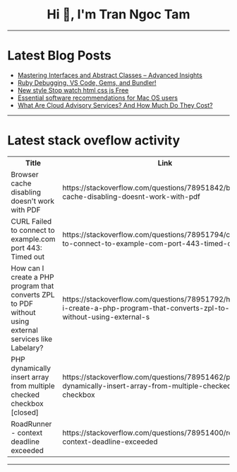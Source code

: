 <h1 align="center">Hi 👋, I'm Tran Ngoc Tam</h1>

---

# Latest Blog Posts 
<!-- BLOG-POST-LIST:START -->
- [Mastering Interfaces and Abstract Classes – Advanced Insights](https://dev.to/be11amer/mastering-interfaces-and-abstract-classes-advanced-insights-2pib)
- [Ruby Debugging, VS Code, Gems, and Bundler!](https://dev.to/luigi_2ba3/ruby-debugging-vs-code-gems-and-bundler-a49)
- [New style Stop watch html css js Free](https://dev.to/babar_ali/new-style-stop-watch-html-css-js-free-374p)
- [Essential software recommendations for Mac OS users](https://dev.to/violet_alexander_a4a3e5dd/essential-software-recommendations-for-mac-os-users-45ai)
- [What Are Cloud Advisory Services? And How Much Do They Cost?](https://dev.to/astutemarketing/what-are-cloud-advisory-services-and-how-much-do-they-cost-538j)
<!-- BLOG-POST-LIST:END -->

---

# Latest stack oveflow activity
<table>
  <tr><th>Title</th><th>Link</th></tr>
  <!-- STACKOVERFLOW:START --><tr><td>Browser cache disabling doesn&#39;t work with PDF</td><td>https://stackoverflow.com/questions/78951842/browser-cache-disabling-doesnt-work-with-pdf</td></tr><tr><td>CURL Failed to connect to example.com port 443: Timed out</td><td>https://stackoverflow.com/questions/78951794/curl-failed-to-connect-to-example-com-port-443-timed-out</td></tr><tr><td>How can I create a PHP program that converts ZPL to PDF without using external services like Labelary?</td><td>https://stackoverflow.com/questions/78951792/how-can-i-create-a-php-program-that-converts-zpl-to-pdf-without-using-external-s</td></tr><tr><td>PHP dynamically insert array from multiple checked checkbox [closed]</td><td>https://stackoverflow.com/questions/78951462/php-dynamically-insert-array-from-multiple-checked-checkbox</td></tr><tr><td>RoadRunner - context deadline exceeded</td><td>https://stackoverflow.com/questions/78951400/roadrunner-context-deadline-exceeded</td></tr><!-- STACKOVERFLOW:END -->
</table>

---



